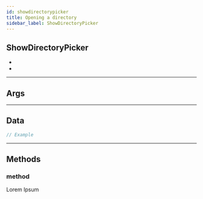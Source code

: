 ```yaml
---
id: showdirectorypicker
title: Opening a directory
sidebar_label: ShowDirectoryPicker
---
```


## ShowDirectoryPicker

* 
*  

---
## Args

---
## Data

```javascript
// Example

```
---
## Methods

### **method** 
Lorem Ipsum 